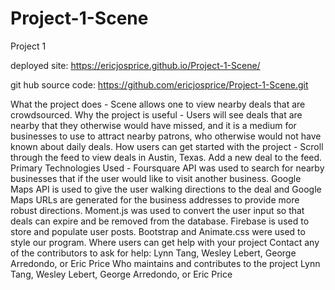 # Project-1-Scene
Project 1

deployed site: https://ericjosprice.github.io/Project-1-Scene/

git hub source code: https://github.com/ericjosprice/Project-1-Scene.git

What the project does -
   Scene allows one to view nearby deals that are crowdsourced.
Why the project is useful -
   Users will see deals that are nearby that they otherwise would have missed, and it is a medium for businesses to use to attract nearby patrons, who otherwise would not have known about daily deals.
How users can get started with the project -
   Scroll through the feed to view deals in Austin, Texas. Add a new deal to the feed.
Primary Technologies Used -
Foursquare API was used to search for nearby businesses that if the user would like to visit another business.
Google Maps API is used to give the user walking directions to the deal and Google Maps URLs are generated for the business addresses to provide more robust directions.
Moment.js was used to convert the user input so that deals can expire and be removed from the database.
Firebase is used to store and populate user posts. 
Bootstrap and Animate.css were used to style our program.
Where users can get help with your project
   Contact any of the contributors to ask for help: Lynn Tang, Wesley Lebert, George Arredondo, or Eric Price
Who maintains and contributes to the project
   Lynn Tang, Wesley Lebert, George Arredondo, or Eric Price


